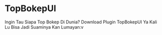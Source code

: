 # TopBokepUI
Ingin Tau Siapa Top Bokep Di Dunia? Download Plugin TopBokepUI Ya Kali Lu Bisa Jadi Suaminya Kan Lumayan:v
